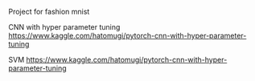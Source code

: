 Project for fashion mnist


CNN with hyper parameter tuning
https://www.kaggle.com/hatomugi/pytorch-cnn-with-hyper-parameter-tuning


SVM
https://www.kaggle.com/hatomugi/pytorch-cnn-with-hyper-parameter-tuning

